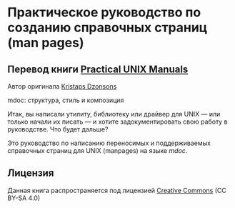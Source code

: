 # Практическое руководство по созданию справочных страниц (man pages)
## Перевод книги [Practical UNIX Manuals][1]
Автор оригинала [Kristaps Dzonsons][2] 

mdoc: структура, стиль и композиция

Итак, вы написали утилиту, библиотеку или драйвер для UNIX — или только начали их писать — и хотите задокументировать свою работу в руководстве. Что будет дальше?

Это руководство по написанию переносимых и поддерживаемых справочных страниц для UNIX (manpages) на языке _mdoc_.

## Лицензия

Данная книга распространяется под лицензией [Creative Commons][3] (CC BY-SA 4.0)

[1]: https://manpages.bsd.lv
[2]: http://kristaps.bsd.lv
[3]: https://creativecommons.org/licenses/by-sa/4.0/